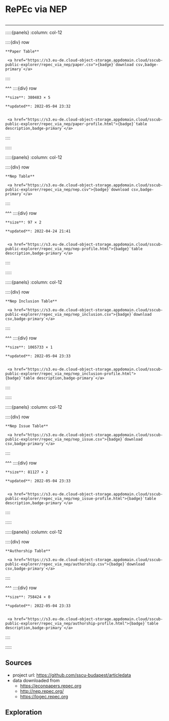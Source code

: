 # RePEc via NEP

```{include} ../homes/repec_via_nep.md
```

---




:::::{panels} :column: col-12

::::{div} row

```{div} col-8
**Paper Table**
```

```{div} col-4
 <a href="https://s3.eu-de.cloud-object-storage.appdomain.cloud/sscub-public-explorer/repec_via_nep/paper.csv">{badge}`download csv,badge-primary`</a>
```
::::

^^^
::::{div} row

```{div} col-4
**size**: 380483 × 5
```

```{div} col-4
**updated**: 2022-05-04 23:32
```

```{div} col-4

 <a href="https://s3.eu-de.cloud-object-storage.appdomain.cloud/sscub-public-explorer/repec_via_nep/paper-profile.html">{badge}`table description,badge-primary`</a>

```

::::

:::::




:::::{panels} :column: col-12

::::{div} row

```{div} col-8
**Nep Table**
```

```{div} col-4
 <a href="https://s3.eu-de.cloud-object-storage.appdomain.cloud/sscub-public-explorer/repec_via_nep/nep.csv">{badge}`download csv,badge-primary`</a>
```
::::

^^^
::::{div} row

```{div} col-4
**size**: 97 × 2
```

```{div} col-4
**updated**: 2022-04-24 21:41
```

```{div} col-4

 <a href="https://s3.eu-de.cloud-object-storage.appdomain.cloud/sscub-public-explorer/repec_via_nep/nep-profile.html">{badge}`table description,badge-primary`</a>

```

::::

:::::




:::::{panels} :column: col-12

::::{div} row

```{div} col-8
**Nep Inclusion Table**
```

```{div} col-4
 <a href="https://s3.eu-de.cloud-object-storage.appdomain.cloud/sscub-public-explorer/repec_via_nep/nep_inclusion.csv">{badge}`download csv,badge-primary`</a>
```
::::

^^^
::::{div} row

```{div} col-4
**size**: 1065733 × 1
```

```{div} col-4
**updated**: 2022-05-04 23:33
```

```{div} col-4

 <a href="https://s3.eu-de.cloud-object-storage.appdomain.cloud/sscub-public-explorer/repec_via_nep/nep_inclusion-profile.html">{badge}`table description,badge-primary`</a>

```

::::

:::::




:::::{panels} :column: col-12

::::{div} row

```{div} col-8
**Nep Issue Table**
```

```{div} col-4
 <a href="https://s3.eu-de.cloud-object-storage.appdomain.cloud/sscub-public-explorer/repec_via_nep/nep_issue.csv">{badge}`download csv,badge-primary`</a>
```
::::

^^^
::::{div} row

```{div} col-4
**size**: 81127 × 2
```

```{div} col-4
**updated**: 2022-05-04 23:33
```

```{div} col-4

 <a href="https://s3.eu-de.cloud-object-storage.appdomain.cloud/sscub-public-explorer/repec_via_nep/nep_issue-profile.html">{badge}`table description,badge-primary`</a>

```

::::

:::::




:::::{panels} :column: col-12

::::{div} row

```{div} col-8
**Authorship Table**
```

```{div} col-4
 <a href="https://s3.eu-de.cloud-object-storage.appdomain.cloud/sscub-public-explorer/repec_via_nep/authorship.csv">{badge}`download csv,badge-primary`</a>
```
::::

^^^
::::{div} row

```{div} col-4
**size**: 758424 × 0
```

```{div} col-4
**updated**: 2022-05-04 23:33
```

```{div} col-4

 <a href="https://s3.eu-de.cloud-object-storage.appdomain.cloud/sscub-public-explorer/repec_via_nep/authorship-profile.html">{badge}`table description,badge-primary`</a>

```

::::

:::::




## Sources

- project url: https://github.com/sscu-budapest/articledata
- data downloaded from
  - https://econpapers.repec.org
  - http://nep.repec.org/
  - https://logec.repec.org



## Exploration

```{tableofcontents}
```